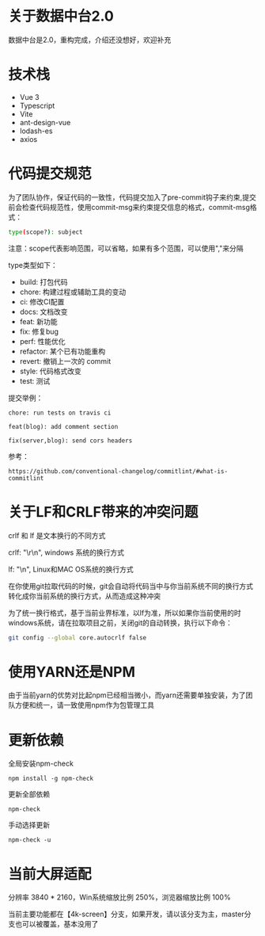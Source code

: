 # 关于数据中台2.0

数据中台是2.0，重构完成，介绍还没想好，欢迎补充

# 技术栈

* Vue 3
* Typescript
* Vite
* ant-design-vue
* lodash-es
* axios

# 代码提交规范

为了团队协作，保证代码的一致性，代码提交加入了pre-commit钩子来约束,提交前会检查代码规范性，使用commit-msg来约束提交信息的格式，commit-msg格式：
```bash
type(scope?): subject
```
注意：scope代表影响范围，可以省略，如果有多个范围，可以使用","来分隔

type类型如下：

* build: 打包代码
* chore: 构建过程或辅助工具的变动
* ci: 修改CI配置
* docs: 文档改变
* feat: 新功能
* fix: 修复bug
* perf: 性能优化
* refactor: 某个已有功能重构
* revert: 撤销上一次的 commit
* style: 代码格式改变
* test: 测试

提交举例：
```
chore: run tests on travis ci
```
```
feat(blog): add comment section
```
```
fix(server,blog): send cors headers
```

参考：
```
https://github.com/conventional-changelog/commitlint/#what-is-commitlint
```
# 关于LF和CRLF带来的冲突问题

crlf 和 lf 是文本换行的不同方式

crlf: "\r\n", windows 系统的换行方式

lf: "\n", Linux和MAC OS系统的换行方式

在你使用git拉取代码的时候，git会自动将代码当中与你当前系统不同的换行方式转化成你当前系统的换行方式，从而造成这种冲突

为了统一换行格式，基于当前业界标准，以lf为准，所以如果你当前使用的时windows系统，请在拉取项目之前，关闭git的自动转换，执行以下命令：
```bash
git config --global core.autocrlf false
```
# 使用YARN还是NPM

由于当前yarn的优势对比起npm已经相当微小，而yarn还需要单独安装，为了团队方便和统一，请一致使用npm作为包管理工具

# 更新依赖

全局安装npm-check
```bssh
npm install -g npm-check
```

更新全部依赖
```
npm-check
```

手动选择更新
```
npm-check -u
```

# 当前大屏适配

分辨率 3840 * 2160，Win系统缩放比例 250%，浏览器缩放比例 100%

当前主要功能都在【4k-screen】分支，如果开发，请以该分支为主，master分支也可以被覆盖，基本没用了

